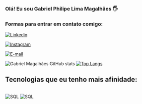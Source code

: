 
### Olá! Eu sou Gabriel Philipe Lima Magalhães 🖐️ 

### Formas para entrar em contato comigo:
[![Linkedin](https://img.shields.io/badge/LinkedIn-0077B5?style=for-the-badge&logo=linkedin&logoColor=white)](https://www.linkedin.com/in/gabriel-magalh%C3%A3es-b27356255/)

[![Instagram](https://img.shields.io/badge/Instagram-E4405F?style=for-the-badge&logo=instagram&logoColor=white)](https://www.instagram.com/lipe.magalhaes/?theme=dark)

[![E-mail](https://img.shields.io/badge/Gmail-D14836?style=for-the-badge&logo=gmail&logoColor=white)](mailto:pvgabrielphilipe@gmail.com)

![Gabriel Magalhães GitHub stats](https://github-readme-stats.vercel.app/api?username=PVGabrielPhilipe&show_icons=true&theme=dracula)
[![Top Langs](https://github-readme-stats.vercel.app/api/top-langs/?username=PVGabrielPhilipe)](https://github.com/anuraghazra/github-readme-stats)


## Tecnologias que eu tenho mais afinidade:

<div style="display: inline_block"><br/>
<img aling="center" alt="SQL" src="https://img.shields.io/badge/MySQL-00000F?style=for-the-badge&logo=mysql&logoColor=white">

<img aling="center" alt="SQL" src="https://img.shields.io/badge/PostgreSQL-316192?style=for-the-badge&logo=postgresql&logoColor=white">
</div><br/>
